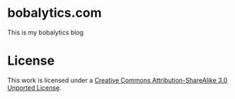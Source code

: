 # bobalytics.com

This is my bobalytics blog

# License

This work is licensed under a [Creative Commons Attribution-ShareAlike 3.0 Unported License](http://creativecommons.org/licenses/by-sa/3.0/).
